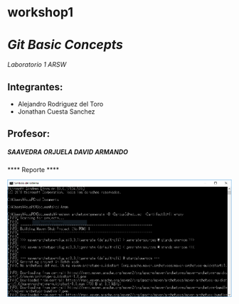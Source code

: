 # workshop1
***Git Basic Concepts***
======

*Laboratorio 1 ARSW*

  Integrantes:
  -------
  * Alejandro Rodriguez del Toro
  * Jonathan Cuesta Sanchez
  

  Profesor:
  -------
  ##### SAAVEDRA ORJUELA DAVID ARMANDO

**** Reporte ****



![alt text][1]

[1]:https://github.com/JonathanCuestaSanchez/workshop1/blob/master/Laboratorio1/src/images/img1.png

